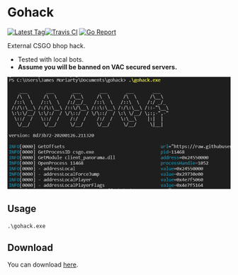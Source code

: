 # Gohack 
[![Latest Tag][6]][5][![Travis CI][3]][4] [![Go Report][1]][2]

External CSGO bhop hack. 

- Tested with local bots.
- __Assume you will be banned on VAC secured servers.__

![Screenshot](docs/screenshot.png)

## Usage

```
.\gohack.exe
```

## Download

You can download [here][5].

[1]: https://goreportcard.com/badge/github.com/jamesmoriarty/gohack
[2]: https://goreportcard.com/report/github.com/jamesmoriarty/gohack
[3]: https://travis-ci.org/jamesmoriarty/gohack.svg?branch=master
[4]: https://travis-ci.org/jamesmoriarty/gohack
[5]: https://github.com/jamesmoriarty/gohack/releases
[6]: https://img.shields.io/github/v/tag/jamesmoriarty/gohack.svg?logo=github&label=latest